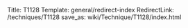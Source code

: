 Title: T1128
Template: general/redirect-index
RedirectLink: /techniques/T1128
save_as: wiki/Technique/T1128/index.html